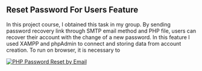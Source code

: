 ## Reset Password For Users Feature

In this project course, I obtained this task in my group. By sending password recovery link through SMTP email method and PHP file, users can recover their account with the change of a new password. In this feature I used XAMPP and phpAdmin to connect and storing data from account creation. To run on browser, it is necessary to 

[![PHP Password Reset by Email](https://img.youtu.be/jvBzlqoEVF0?si=m15VwDhF2VLlJKYu)](https://youtu.be/jvBzlqoEVF0?si=m15VwDhF2VLlJKYu)
